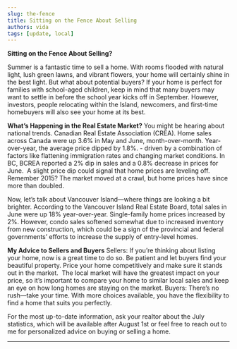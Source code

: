 ```yaml
---
slug: the-fence
title: Sitting on the Fence About Selling
authors: vida
tags: [update, local]
---
```


**Sitting on the Fence About Selling?**

<!-- truncate -->

Summer is a fantastic time to sell a home. With rooms flooded with natural light, lush green lawns, and vibrant flowers, your home will certainly shine in the best light. But what about potential buyers? If your home is perfect for families with school-aged children, keep in mind that many buyers may want to settle in before the school year kicks off in September. However, investors, people relocating within the Island, newcomers, and first-time homebuyers will also see your home at its best.

**What’s Happening in the Real Estate Market?**
You might be hearing about national trends. Canadian Real Estate Association (CREA). Home sales across Canada were up 3.6% in May and June, month-over-month. Year-over-year, the average price dipped by 1.8%. - driven by a combination of factors like flattening immigration rates and changing market conditions.
In BC, BCREA reported a 2% dip in sales and a 0.8% decrease in prices for June.  A slight price dip could signal that home prices are leveling off.  Remember 2015? The market moved at a crawl, but home prices have since more than doubled.

Now, let’s talk about Vancouver Island—where things are looking a bit brighter. According to the Vancouver Island Real Estate Board, total sales in June were up 18% year-over-year. Single-family home prices increased by 2%. However, condo sales softened somewhat due to increased inventory from new construction, which could be a sign of the provincial and federal governments’ efforts to increase the supply of entry-level homes.

**My Advice to Sellers and Buyers**
Sellers: If you’re thinking about listing your home, now is a great time to do so. Be patient and let buyers find your beautiful property. Price your home competitively and make sure it stands out in the market.  The local market will have the greatest impact on your price, so it’s important to compare your home to similar local sales and keep an eye on how long homes are staying on the market.
Buyers: There’s no rush—take your time. With more choices available, you have the flexibility to find a home that suits you perfectly.

For the most up-to-date information, ask your realtor about the July statistics, which will be available after August 1st or feel free to reach out to me for personalized advice on buying or selling a home.

---
